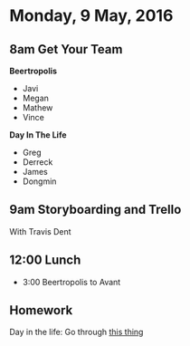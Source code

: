 Monday,  9 May, 2016
====================

8am Get Your Team
------------------

**Beertropolis**

* Javi
* Megan
* Mathew
* Vince

**Day In The Life**

* Greg
* Derreck
* James
* Dongmin


9am Storyboarding and Trello
----------------------------

With Travis Dent


12:00 Lunch
-----------

* 3:00 Beertropolis to Avant


Homework
--------

Day in the life: Go through [this thing](http://www.outdoorblueprint.com/read/plan-a-road-trip-route-with-google-maps/)
